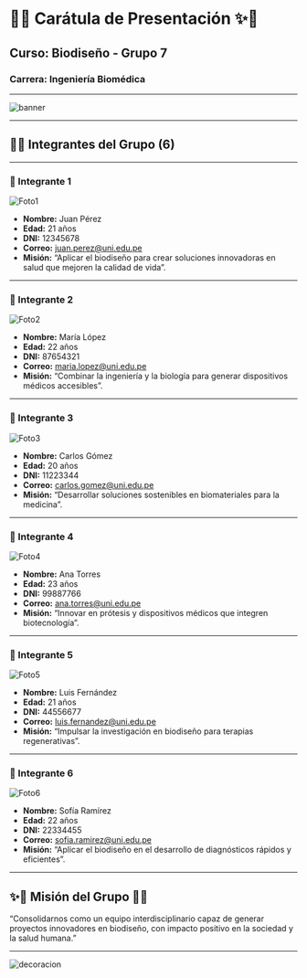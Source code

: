# 🌱✨ Carátula de Presentación ✨🌱  
## Curso: **Biodiseño - Grupo 7**  
### Carrera: **Ingeniería Biomédica**

---

![banner](https://img.freepik.com/free-vector/biotechnology-science-concept-with-dna-strand_1017-30360.jpg?w=1380)  

---

## 👩‍🔬 Integrantes del Grupo (6)

---

### 👤 Integrante 1
![Foto1](https://via.placeholder.com/150)  
- **Nombre:** Juan Pérez  
- **Edad:** 21 años  
- **DNI:** 12345678  
- **Correo:** juan.perez@uni.edu.pe  
- **Misión:** “Aplicar el biodiseño para crear soluciones innovadoras en salud que mejoren la calidad de vida”.

---

### 👤 Integrante 2
![Foto2](https://via.placeholder.com/150)  
- **Nombre:** María López  
- **Edad:** 22 años  
- **DNI:** 87654321  
- **Correo:** maria.lopez@uni.edu.pe  
- **Misión:** “Combinar la ingeniería y la biología para generar dispositivos médicos accesibles”.

---

### 👤 Integrante 3
![Foto3](https://via.placeholder.com/150)  
- **Nombre:** Carlos Gómez  
- **Edad:** 20 años  
- **DNI:** 11223344  
- **Correo:** carlos.gomez@uni.edu.pe  
- **Misión:** “Desarrollar soluciones sostenibles en biomateriales para la medicina”.

---

### 👤 Integrante 4
![Foto4](https://via.placeholder.com/150)  
- **Nombre:** Ana Torres  
- **Edad:** 23 años  
- **DNI:** 99887766  
- **Correo:** ana.torres@uni.edu.pe  
- **Misión:** “Innovar en prótesis y dispositivos médicos que integren biotecnología”.

---

### 👤 Integrante 5
![Foto5](https://via.placeholder.com/150)  
- **Nombre:** Luis Fernández  
- **Edad:** 21 años  
- **DNI:** 44556677  
- **Correo:** luis.fernandez@uni.edu.pe  
- **Misión:** “Impulsar la investigación en biodiseño para terapias regenerativas”.

---

### 👤 Integrante 6
![Foto6](https://via.placeholder.com/150)  
- **Nombre:** Sofía Ramírez  
- **Edad:** 22 años  
- **DNI:** 22334455  
- **Correo:** sofia.ramirez@uni.edu.pe  
- **Misión:** “Aplicar el biodiseño en el desarrollo de diagnósticos rápidos y eficientes”.

---

## ✨🌿 Misión del Grupo 🌿✨
“Consolidarnos como un equipo interdisciplinario capaz de generar proyectos innovadores en biodiseño, con impacto positivo en la sociedad y la salud humana.”  

---

![decoracion](https://img.freepik.com/free-vector/hand-drawn-science-education-background_23-2150418725.jpg?w=1380)  
